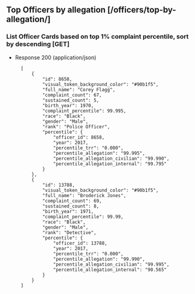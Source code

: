 ## Top Officers by allegation [/officers/top-by-allegation/]

### List Officer Cards based on top 1% complaint percentile, sort by descending [GET]

+ Response 200 (application/json)

        [
            {
                "id": 8658,
                "visual_token_background_color": "#90b1f5",
                "full_name": "Corey Flagg",
                "complaint_count": 67,
                "sustained_count": 5,
                "birth_year": 1970,
                "complaint_percentile": 99.995,
                "race": "Black",
                "gender": "Male",
                "rank": "Police Officer",
                "percentile": {
                    "officer_id": 8658,
                    "year": 2017,
                    "percentile_trr": "0.000",
                    "percentile_allegation": "99.995",
                    "percentile_allegation_civilian": "99.990",
                    "percentile_allegation_internal": "99.795"
                }
            },
            {
                "id": 13788,
                "visual_token_background_color": "#90b1f5",
                "full_name": "Broderick Jones",
                "complaint_count": 69,
                "sustained_count": 8,
                "birth_year": 1971,
                "complaint_percentile": 99.99,
                "race": "Black",
                "gender": "Male",
                "rank": "Detective",
                "percentile": {
                    "officer_id": 13788,
                    "year": 2017,
                    "percentile_trr": "0.000",
                    "percentile_allegation": "99.990",
                    "percentile_allegation_civilian": "99.995",
                    "percentile_allegation_internal": "90.565"
                }
            }
        ]

